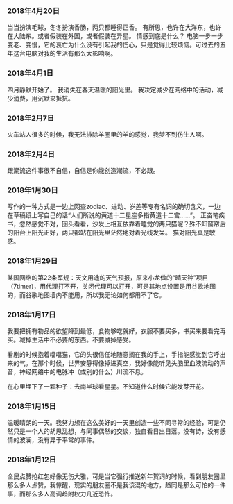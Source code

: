 ### 2018年4月20日

当当扮演毛球，冬冬扮演香肠，两只都睡得正香。
有所思，也许在大洋东，也许在大陆东。或者假装在外国，或者假装在异星。
情感到底是什么？
电脑一步一步变老、变慢，它的衰亡为什么没有引起我的伤心，只是觉得比较烦恼。可过去的五年这台电脑对我的生活有那么大影响啊。


### 2018年4月1日

四月静默开始了。
我消失在春天温暖的阳光里。
我决定减少在网络中的活动，减少消费，用沉默来抵抗。


### 2018年2月7日

火车站人很多的时候，我无法排除羊圈里的羊的感觉，我梦不到仿生人啊。


### 2018年2月4日

跟潮流这件事很不自信，自信是你能创造潮流，不必跟。


### 2018年1月30日

写作的一种方式是一边上网查zodiac、进动、岁差等专有名词的确切含义，一边在草稿纸上写自己的话“人们所说的黄道十二星座多指黄道十二宫……”。
正奋笔疾书，忽然感觉不对，回头看看，沙发上相互依靠着睡觉的两只猫呢？殊不知窗帘后的阳台上阳光正好，两只都站在阳光里茫然地对着光线发呆。
猫对阳光真是敏感。


### 2018年1月29日

某国网络的第22条军规：天文用途的天气预报，原来小龙做的“晴天钟”项目（7timer)，用代理打不开，关闭代理可以打开，可是其地点设置是用谷歌地图的，而谷歌地图墙内不能用，所以我无论如何都用不了它。


### 2018年1月17日

我要把拥有物品的欲望降到最低，食物够吃就好，衣服不要买多，书买来要看完再买。减掉生活中不必要的东西。不要减掉感受。

看剧的时候抱着噹噹猫，它的头很信任地随意搁在我的手上，手指能感觉到它呼出来的气。在那个时候，世界安静得像掉进真空，我好像能听见头脑里血液流动的声音，神经网络中的电脉冲（或别的什么）川流不息。

在心里埋下了一颗种子：去南半球看星星。不知道什么时候它能发芽开花。


### 2018年1月15日

温暖晴朗的一天。我努力想在这么美好的一天里创造一些不同寻常的经验，可是仍然只是一个人的胡思乱想，与同事偶然的交谈，独自看日出日落。没有诗，没有感情的波澜，没有异于平常的事件。


### 2018年1月12日

全民点赞抢红包好像无伤大雅，可是当它强行推送新年贺词的时候，看到朋友圈里那么多人点赞，我惊醒，现实的朋友圈不是我该混的地方，趋同是那么可怕的一件事，而那么多人高调趋附权力几近恐怖。